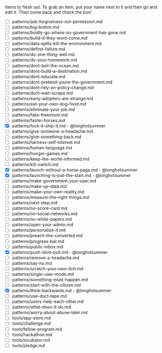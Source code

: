 Items to flesh out. To grab an item, put your name next to it and then go and edit it. Then come back and check the box!

- [ ] patterns/ask-forgiveness-not-permission.md
- [ ] patterns/big-button.md
- [ ] patterns/boldly-go-where-no-government-has-gone.md
- [ ] patterns/build-it-they-wont-come.md
- [ ] patterns/data-spills-kill-the-environment.md
- [ ] patterns/define-failure.md
- [ ] patterns/do-one-thing-well.md
- [ ] patterns/do-your-homework.md
- [ ] patterns/dont-boil-the-ocean.md
- [ ] patterns/dont-build-a-destination.md
- [ ] patterns/dont-educate.md
- [ ] patterns/dont-pretend-youre-the-government.md
- [ ] patterns/dont-rely-on-policy-change.md
- [ ] patterns/dont-wait-scrape.md
- [ ] patterns/early-adopters-are-strange.md
- [ ] patterns/eat-your-own-dog-food.md
- [ ] patterns/eliminate-your-job.md
- [ ] patterns/fake-freemium.md
- [ ] patterns/faster-horses.md
- [X] patterns/fuck-it-ship-it.md - @longhotsummer
- [ ] patterns/give-someone-a-headache.md
- [ ] patterns/give-something-back.md
- [ ] patterns/harness-self-interest.md
- [ ] patterns/human-language.md
- [ ] patterns/hunger-games.md
- [ ] patterns/keep-the-world-informed.md
- [ ] patterns/kill-switch.md
- [X] patterns/launch-without-a-home-page.md - @longhotsummer
- [X] patterns/launching-is-just-the-start.md - @longhotsummer
- [ ] patterns/make-government-your-user.md
- [ ] patterns/make-up-data.md
- [ ] patterns/make-your-own-reality.md
- [ ] patterns/measure-the-right-things.md
- [ ] patterns/next-step.md
- [ ] patterns/no-score-card.md
- [ ] patterns/no-social-networks.md
- [ ] patterns/no-white-papers.md
- [ ] patterns/open-your-admin.md
- [ ] patterns/personalize-it.md
- [ ] patterns/preach-the-converted.md
- [ ] patterns/progress-bar.md
- [ ] patterns/public-inbox.md
- [X] patterns/push-dont-pull.md - @longhotsummer
- [ ] patterns/remove-a-headache.md
- [ ] patterns/say-no.md
- [ ] patterns/scratch-your-own-itch.md
- [ ] patterns/single-user-mode.md
- [ ] patterns/something-must-happen.md
- [ ] patterns/start-with-the-citizen.md
- [X] patterns/think-backwards.md - @longhotsummer
- [ ] patterns/use-duct-tape.md
- [ ] patterns/users-help-each-other.md
- [ ] patterns/what-does-it-do.md
- [ ] patterns/worry-about-abuse-later.md
- [ ] tools/app-store.md
- [ ] tools/challenge.md
- [ ] tools/fellow-program.md
- [ ] tools/hackathon.md
- [ ] tools/incubator.md
- [ ] tools/pledge.md
